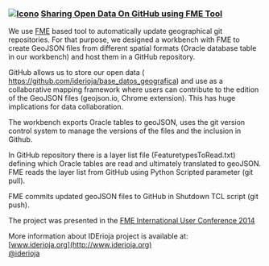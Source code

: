 ### [![Icono](http://www.iderioja.larioja.org/imagenes/logo_iderioja_56x70.gif)](http://www.iderioja.org)  [Sharing Open Data On GitHub using FME Tool](http://iderioja.github.io/fme_oracle_to_github/ "enlace") 

We use [FME](http://www.safe.com/ "Safe Software") based tool to automatically update geographical git repositories. For that purpose, we designed a workbench with FME to create GeoJSON files from different spatial formats (Oracle database table in our workbench) and host them in a GitHub repository.

GitHub allows us to store our open data ( https://github.com/iderioja/base_datos_geografica) and use as a collaborative mapping framework where users can contribute to the edition of the GeoJSON files (geojson.io, Chrome extension). This has huge implications for data collaboration.

The workbench exports Oracle tables to geoJSON, uses the git version control system to manage the versions of the files and the inclusion in Github.

In GitHub repository there is a layer list file (FeaturetypesToRead.txt) defining which Oracle tables are read and ultimately translated to geoJSON. FME reads the layer list from GitHub using Python Scripted parameter (git pull).

FME commits updated geoJSON files to GitHub in Shutdown TCL script (git push). 

The project was presented in the [FME International User Conference 2014](http://www.safe.com/fmeuc/automatic-updating-geographical-git-repositories/ "FME 2014 Conference")

More information about IDErioja project is available at:
<br />[www.iderioja.org](http://www.iderioja.org)
<br />[@iderioja](http://twitter.com/iderioja)
